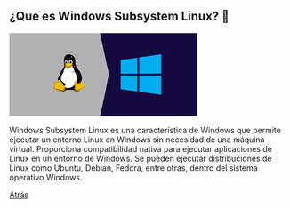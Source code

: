 
## ¿Qué es Windows Subsystem Linux? 🐧

![Texto alternativo](/img/images.png)


Windows Subsystem Linux es una característica de Windows que permite ejecutar un entorno Linux en Windows sin necesidad de una máquina virtual. Proporciona compatibilidad nativa para ejecutar aplicaciones de Linux en un entorno de Windows. Se pueden ejecutar distribuciones de Linux como Ubuntu, Debian, Fedora, entre otras, dentro del sistema operativo Windows.

[Atrás](README.md)
